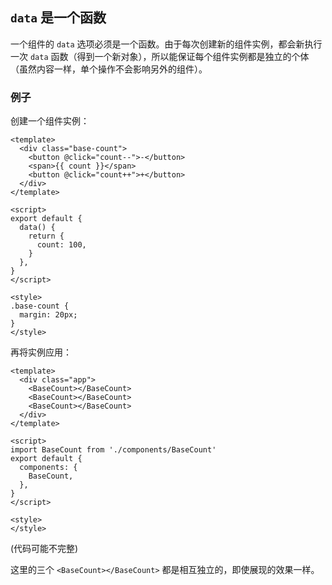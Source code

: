 
## `data` 是一个函数

一个组件的 `data` 选项必须是一个函数。由于每次创建新的组件实例，都会新执行一次 `data` 函数（得到一个新对象），所以能保证每个组件实例都是独立的个体（虽然内容一样，单个操作不会影响另外的组件）。


### 例子

创建一个组件实例：
```
<template>
  <div class="base-count">
    <button @click="count--">-</button>
    <span>{{ count }}</span>
    <button @click="count++">+</button>
  </div>
</template>

<script>
export default {
  data() {
    return {
      count: 100,
    }
  },
}
</script>

<style>
.base-count {
  margin: 20px;
}
</style>
```

再将实例应用：

```
<template>
  <div class="app">
    <BaseCount></BaseCount>
    <BaseCount></BaseCount>
    <BaseCount></BaseCount>
  </div>
</template>

<script>
import BaseCount from './components/BaseCount'
export default {
  components: {
    BaseCount,
  },
}
</script>

<style>
</style>
```

(代码可能不完整)

这里的三个 `<BaseCount></BaseCount>` 都是相互独立的，即使展现的效果一样。